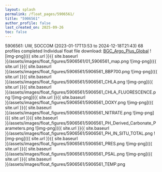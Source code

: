 ```yaml
---
layout: splash
permalink: /float_pages/5906561/
title: "5906561"
author_profile: false
last_created_on: 2025-09-26
toc: false
---
```

 
5906561: UW, SOCCOM (2023-01-17T13:53 to 2024-12-18T21:43)
68 profiles completed
Individual float file download: [BGC_Argo_Plus_Global](https://ftp.soest.hawaii.edu/bgc_argo_plus/Individual_Floats/outliers_removed/5906561_Sprof_processed.nc)
![img-png]({{ site.url }}{{ site.baseurl }}/assets/images/float_figures/5906561/01_5906561_map.png
![img-png]({{ site.url }}{{ site.baseurl }}/assets/images/float_figures/5906561/5906561_BBP700.png
![img-png]({{ site.url }}{{ site.baseurl }}/assets/images/float_figures/5906561/5906561_CHLA.png
![img-png]({{ site.url }}{{ site.baseurl }}/assets/images/float_figures/5906561/5906561_CHLA_FLUORESCENCE.png
![img-png]({{ site.url }}{{ site.baseurl }}/assets/images/float_figures/5906561/5906561_DOXY.png
![img-png]({{ site.url }}{{ site.baseurl }}/assets/images/float_figures/5906561/5906561_NITRATE.png
![img-png]({{ site.url }}{{ site.baseurl }}/assets/images/float_figures/5906561/5906561_PH_Derived_Carbonate_Parameters.png
![img-png]({{ site.url }}{{ site.baseurl }}/assets/images/float_figures/5906561/5906561_PH_IN_SITU_TOTAL.png
![img-png]({{ site.url }}{{ site.baseurl }}/assets/images/float_figures/5906561/5906561_PRES.png
![img-png]({{ site.url }}{{ site.baseurl }}/assets/images/float_figures/5906561/5906561_PSAL.png
![img-png]({{ site.url }}{{ site.baseurl }}/assets/images/float_figures/5906561/5906561_TEMP.png

